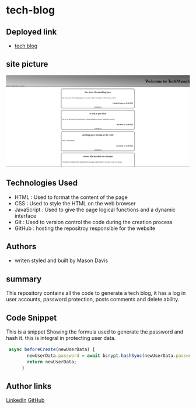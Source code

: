 # tech-blog


## Deployed link
* [tech blog](https://sivad-tech-blog.herokuapp.com/)

## site picture
![site](tech-blog-site.png)



## Technologies Used
- HTML : Used to format the content of the page
- CSS : Used to style the HTML on the web browser
- JavaScript : Used to give the page logical functions and a dynamic interface
- Git : Used to version control the code during the creation process
- GitHub : hosting the repositroy responsible for the website

## Authors
- writen styled and built by Mason Davis

## summary
This repository contains all the code to generate a tech blog, it has a log in user accounts, password protection, posts comments and delete ability. 

## Code Snippet
This is a snippet Showing the formula used to generate the password and hash it. this is integral in protecting user data.

```javaScript
 async beforeCreate(newUserData) {
        newUserData.password = await bcrypt.hashSync(newUserData.password, 10);
        return newUserData;
      }      
```


## Author links
[LinkedIn](https://www.linkedin.com/in/davis-mason-t/)
[GitHub](https://github.com/Md7113)